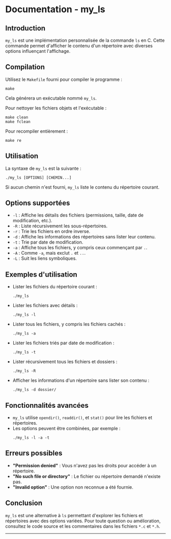 # Documentation - my_ls

## Introduction
`my_ls` est une implémentation personnalisée de la commande `ls` en C. Cette commande permet d'afficher le contenu d'un répertoire avec diverses options influençant l'affichage.

## Compilation

Utilisez le `Makefile` fourni pour compiler le programme :
```
make
```
Cela générera un exécutable nommé `my_ls`.

Pour nettoyer les fichiers objets et l'exécutable :
```
make clean
make fclean
```
Pour recompiler entièrement :
```
make re
```

## Utilisation

La syntaxe de `my_ls` est la suivante :
```
./my_ls [OPTIONS] [CHEMIN...]
```
Si aucun chemin n'est fourni, `my_ls` liste le contenu du répertoire courant.

## Options supportées

- `-l` : Affiche les détails des fichiers (permissions, taille, date de modification, etc.).
- `-R` : Liste récursivement les sous-répertoires.
- `-r` : Trie les fichiers en ordre inverse.
- `-d` : Affiche les informations des répertoires sans lister leur contenu.
- `-t` : Trie par date de modification.
- `-a` : Affiche tous les fichiers, y compris ceux commençant par `.`.
- `-A` : Comme `-a`, mais exclut `.` et `..`.
- `-L` : Suit les liens symboliques.

## Exemples d'utilisation

- Lister les fichiers du répertoire courant :
  ```
  ./my_ls
  ```
- Lister les fichiers avec détails :
  ```
  ./my_ls -l
  ```
- Lister tous les fichiers, y compris les fichiers cachés :
  ```
  ./my_ls -a
  ```
- Lister les fichiers triés par date de modification :
  ```
  ./my_ls -t
  ```
- Lister récursivement tous les fichiers et dossiers :
  ```
  ./my_ls -R
  ```
- Afficher les informations d'un répertoire sans lister son contenu :
  ```
  ./my_ls -d dossier/
  ```

## Fonctionnalités avancées

- `my_ls` utilise `opendir()`, `readdir()`, et `stat()` pour lire les fichiers et répertoires.
- Les options peuvent être combinées, par exemple :
  ```
  ./my_ls -l -a -t
  ```

## Erreurs possibles

- **"Permission denied"** : Vous n'avez pas les droits pour accéder à un répertoire.
- **"No such file or directory"** : Le fichier ou répertoire demandé n'existe pas.
- **"Invalid option"** : Une option non reconnue a été fournie.

## Conclusion

`my_ls` est une alternative à `ls` permettant d'explorer les fichiers et répertoires avec des options variées. Pour toute question ou amélioration, consultez le code source et les commentaires dans les fichiers `*.c` et `*.h`.

---
